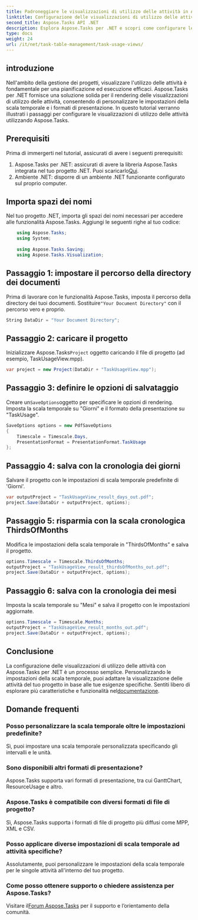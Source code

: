 ```yaml
---
title: Padroneggiare le visualizzazioni di utilizzo delle attività in Aspose.Tasks per .NET
linktitle: Configurazione delle visualizzazioni di utilizzo delle attività in Aspose.Tasks
second_title: Aspose.Tasks API .NET
description: Esplora Aspose.Tasks per .NET e scopri come configurare le visualizzazioni di utilizzo delle attività. Personalizza le impostazioni della scala temporale e migliora gli elementi visivi della gestione del progetto.
type: docs
weight: 24
url: /it/net/task-table-management/task-usage-views/
---
```

## introduzione
Nell'ambito della gestione dei progetti, visualizzare l'utilizzo delle attività è fondamentale per una pianificazione ed esecuzione efficaci. Aspose.Tasks per .NET fornisce una soluzione solida per il rendering delle visualizzazioni di utilizzo delle attività, consentendo di personalizzare le impostazioni della scala temporale e i formati di presentazione. In questo tutorial verranno illustrati i passaggi per configurare le visualizzazioni di utilizzo delle attività utilizzando Aspose.Tasks.
## Prerequisiti
Prima di immergerti nel tutorial, assicurati di avere i seguenti prerequisiti:
1.  Aspose.Tasks per .NET: assicurati di avere la libreria Aspose.Tasks integrata nel tuo progetto .NET. Puoi scaricarlo[Qui](https://releases.aspose.com/tasks/net/).
2. Ambiente .NET: disporre di un ambiente .NET funzionante configurato sul proprio computer.
## Importa spazi dei nomi
Nel tuo progetto .NET, importa gli spazi dei nomi necessari per accedere alle funzionalità Aspose.Tasks. Aggiungi le seguenti righe al tuo codice:
```csharp
    using Aspose.Tasks;
    using System;
    
    using Aspose.Tasks.Saving;
    using Aspose.Tasks.Visualization;
```
## Passaggio 1: impostare il percorso della directory dei documenti
 Prima di lavorare con le funzionalità Aspose.Tasks, imposta il percorso della directory dei tuoi documenti. Sostituire`"Your Document Directory"` con il percorso vero e proprio.
```csharp
String DataDir = "Your Document Directory";
```
## Passaggio 2: caricare il progetto
 Inizializzare Aspose.Tasks`Project` oggetto caricando il file di progetto (ad esempio, TaskUsageView.mpp).
```csharp
var project = new Project(DataDir + "TaskUsageView.mpp");
```
## Passaggio 3: definire le opzioni di salvataggio
 Creare un`SaveOptions`oggetto per specificare le opzioni di rendering. Imposta la scala temporale su "Giorni" e il formato della presentazione su "TaskUsage".
```csharp
SaveOptions options = new PdfSaveOptions
{
    Timescale = Timescale.Days,
    PresentationFormat = PresentationFormat.TaskUsage
};
```
## Passaggio 4: salva con la cronologia dei giorni
Salvare il progetto con le impostazioni di scala temporale predefinite di 'Giorni'.
```csharp
var outputProject = "TaskUsageView_result_days_out.pdf";
project.Save(DataDir + outputProject, options);
```
## Passaggio 5: risparmia con la scala cronologica ThirdsOfMonths
Modifica le impostazioni della scala temporale in "ThirdsOfMonths" e salva il progetto.
```csharp
options.Timescale = Timescale.ThirdsOfMonths;
outputProject = "TaskUsageView_result_thirdsOfMonths_out.pdf";
project.Save(DataDir + outputProject, options);
```
## Passaggio 6: salva con la cronologia dei mesi
Imposta la scala temporale su "Mesi" e salva il progetto con le impostazioni aggiornate.
```csharp
options.Timescale = Timescale.Months;
outputProject = "TaskUsageView_result_months_out.pdf";
project.Save(DataDir + outputProject, options);
```
## Conclusione
La configurazione delle visualizzazioni di utilizzo delle attività con Aspose.Tasks per .NET è un processo semplice. Personalizzando le impostazioni della scala temporale, puoi adattare la visualizzazione delle attività del tuo progetto in base alle tue esigenze specifiche.
 Sentiti libero di esplorare più caratteristiche e funzionalità nel[documentazione](https://reference.aspose.com/tasks/net/).
## Domande frequenti
### Posso personalizzare la scala temporale oltre le impostazioni predefinite?
Sì, puoi impostare una scala temporale personalizzata specificando gli intervalli e le unità.
### Sono disponibili altri formati di presentazione?
Aspose.Tasks supporta vari formati di presentazione, tra cui GanttChart, ResourceUsage e altro.
### Aspose.Tasks è compatibile con diversi formati di file di progetto?
Sì, Aspose.Tasks supporta i formati di file di progetto più diffusi come MPP, XML e CSV.
### Posso applicare diverse impostazioni di scala temporale ad attività specifiche?
Assolutamente, puoi personalizzare le impostazioni della scala temporale per le singole attività all'interno del tuo progetto.
### Come posso ottenere supporto o chiedere assistenza per Aspose.Tasks?
 Visitare il[Forum Aspose.Tasks](https://forum.aspose.com/c/tasks/15) per il supporto e l’orientamento della comunità.
